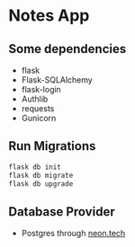 # Notes App

## Some dependencies

- flask
- Flask-SQLAlchemy
- flask-login
- Authlib
- requests
- Gunicorn


## Run Migrations

```sh
flask db init
flask db migrate
flask db upgrade
```


## Database Provider

- Postgres through [neon.tech](https://neon.tech/)
